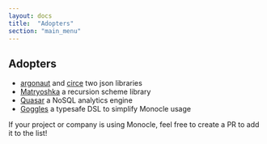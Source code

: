 ```yaml
---
layout: docs
title:  "Adopters"
section: "main_menu"
---
```


## Adopters

-   [argonaut](http://argonaut.io/) and [circe](http://circe.io/) two json libraries
-   [Matryoshka](https://github.com/slamdata/matryoshka) a recursion scheme library
-   [Quasar](https://github.com/quasar-analytics/quasar) a NoSQL analytics engine
-   [Goggles](https://github.com/kenbot/goggles) a typesafe DSL to simplify Monocle usage

If your project or company is using Monocle, feel free to create a PR to add it to the list!
